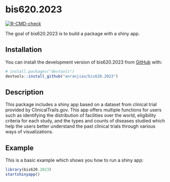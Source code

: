 
<!-- README.md is generated from README.Rmd. Please edit that file -->

# bis620.2023

<!-- badges: start -->

[![R-CMD-check](https://github.com/anranjiao/bis620.2023/actions/workflows/R-CMD-check.yaml/badge.svg)](https://github.com/anranjiao/bis620.2023/actions/workflows/R-CMD-check.yaml)
<!-- badges: end -->

The goal of bis620.2023 is to build a package with a shiny app.

## Installation

You can install the development version of bis620.2023 from
[GitHub](https://github.com/) with:

``` r
# install.packages("devtools")
devtools::install_github("anranjiao/bis620.2023")
```

## Description

This package includes a shiny app based on a dataset from clinical trial provided by ClinicalTrails.gov. This app offers multiple functions for users such as identifying the distribution of facilities over the world, eligibility criteria for each study, and the types and counts of diseases studied which help the users better understand the past clinical trials through various ways of visualizations.


## Example

This is a basic example which shows you how to run a shiny app:


``` r
library(bis620.2023)
startshinyapp()
```

